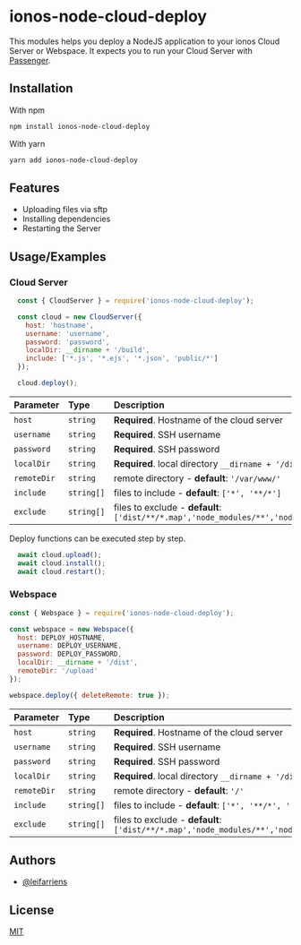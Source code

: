 
# ionos-node-cloud-deploy

This modules helps you deploy a NodeJS application to your ionos Cloud Server or Webspace.
It expects you to run your Cloud Server with [Passenger](https://www.phusionpassenger.com/docs/tutorials/what_is_passenger/ "Phusion Passenger Docs").

## Installation

With npm

```bash
npm install ionos-node-cloud-deploy
```

With yarn

```bash
yarn add ionos-node-cloud-deploy
```

## Features

* Uploading files via sftp
* Installing dependencies
* Restarting the Server

## Usage/Examples

### Cloud Server

```javascript
  const { CloudServer } = require('ionos-node-cloud-deploy');

  const cloud = new CloudServer({
    host: 'hostname',
    username: 'username',
    password: 'password',
    localDir: __dirname + '/build',
    include: ['*.js', '*.ejs', '*.json', 'public/*']
  });

  cloud.deploy();
```

| Parameter   | Type       | Description                                                                                          |
| :---------- | :--------- | :--------------------------------------------------------------------------------------------------- |
| `host`      | `string`   | **Required**. Hostname of the cloud server                                                           |
| `username`  | `string`   | **Required**. SSH username                                                                           |
| `password`  | `string`   | **Required**. SSH password                                                                           |
| `localDir`  | `string`   | **Required**. local directory `__dirname + '/dist'`                                                  |
| `remoteDir` | `string`   | remote directory - **default**: `'/var/www/'`                                                        |
| `include`   | `string[]` | files to include - **default**: `['*', '**/*']`                                                      |
| `exclude`   | `string[]` | files to exclude - **default**: `['dist/**/*.map','node_modules/**','node_modules/**/.*','.git/**']` |

Deploy functions can be executed step by step.

```javascript
  await cloud.upload();
  await cloud.install();
  await cloud.restart();
```

### Webspace

```javascript
const { Webspace } = require('ionos-node-cloud-deploy');

const webspace = new Webspace({
  host: DEPLOY_HOSTNAME,
  username: DEPLOY_USERNAME,
  password: DEPLOY_PASSWORD,
  localDir: __dirname + '/dist',
  remoteDir: '/upload'
});

webspace.deploy({ deleteRemote: true });
```

| Parameter   | Type       | Description                                                                                          |
| :---------- | :--------- | :--------------------------------------------------------------------------------------------------- |
| `host`      | `string`   | **Required**. Hostname of the cloud server                                                           |
| `username`  | `string`   | **Required**. SSH username                                                                           |
| `password`  | `string`   | **Required**. SSH password                                                                           |
| `localDir`  | `string`   | **Required**. local directory `__dirname + '/dist'`                                                  |
| `remoteDir` | `string`   | remote directory - **default**: `'/'`                                                                |
| `include`   | `string[]` | files to include - **default**: `['*', '**/*', '.*']`                                                |
| `exclude`   | `string[]` | files to exclude - **default**: `['dist/**/*.map','node_modules/**','node_modules/**/.*','.git/**']` |
  
## Authors

* [@leifarriens](https://www.github.com/leifarriens)

## License

[MIT](../blob/main/LICENSE)
  